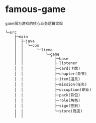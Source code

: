 # famous-game

    game服为游戏的核心业务逻辑实现
    
    └─src
        ├─main
        │  ├─java
        │  │  └─com
        │  │      └─liema
        │  │          └─game
        │  │              ├─base
        │  │              ├─listener
        │  │              ├─card(卡牌)
        │  │              ├─chapter(章节)
        │  │              ├─item(道具)
        │  │              ├─mission(任务)
        │  │              ├─occuption(职业)
        │  │              ├─pack(背包)
        │  │              ├─role(角色)
        │  │              ├─sign(签到)
        │  │              └─store(商店)
        │  │              



